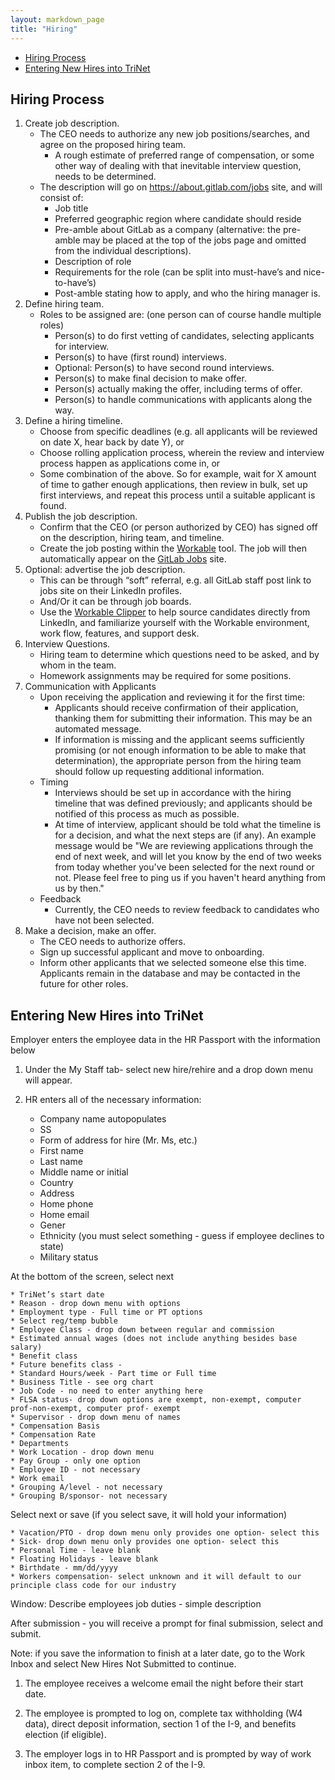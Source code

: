 ```yaml
---
layout: markdown_page
title: "Hiring"
---
```

* [Hiring Process](#hiring-process)
* [Entering New Hires into TriNet](#trinet-process)

## Hiring Process<a name="hiring-process"></a>

1. Create job description.
    * The CEO needs to authorize any new job positions/searches, and agree on the proposed hiring team.
      * A rough estimate of preferred range of compensation, or some other way of dealing with that inevitable interview question, needs to be determined.
    * The description will go on https://about.gitlab.com/jobs site, and will consist of:
      * Job title
      * Preferred geographic region where candidate should reside
      * Pre-amble about GitLab as a company (alternative: the pre-amble may be placed at the top of the jobs page and omitted from the individual descriptions).
      * Description of role
      * Requirements for the role (can be split into must-have’s and nice-to-have’s)
      * Post-amble stating how to apply, and who the hiring manager is.
1. Define hiring team.
    * Roles to be assigned are: (one person can of course handle multiple roles)
      * Person(s) to do first vetting of candidates, selecting applicants  for interview.
      * Person(s) to have (first round) interviews.
      * Optional: Person(s) to have second round interviews.
      * Person(s) to make final decision to make offer.
      * Person(s) actually making the offer, including terms of offer.
      * Person(s) to handle communications with applicants along the way.
1. Define a hiring timeline.
    * Choose from specific deadlines (e.g. all applicants will be reviewed on date X, hear back by date Y), or
    * Choose rolling application process, wherein the review and interview process  happen as applications come in, or
    * Some combination of the above. So for example, wait for X amount of time to gather enough applications, then review in bulk, set up first interviews, and repeat this process until a suitable applicant is found.
1. Publish the job description.
    * Confirm that the CEO (or person authorized by CEO) has signed off on the description, hiring team, and timeline.
    * Create the job posting within the [Workable](https://gitlab.workable.com/backend) tool. The job will then automatically appear on the [GitLab Jobs](https://about.gitlab.com/jobs) site.
1. Optional: advertise the job description.
    * This can be through “soft” referral, e.g. all GitLab staff post link to jobs site on their LinkedIn profiles.
    * And/Or it can be through job boards.
    * Use the [Workable Clipper](http://resources.workable.com/the-workable-clipper) to help source candidates directly from LinkedIn, and  familiarize yourself with the Workable environment, work flow, features, and support desk.
1. Interview Questions.
    * Hiring team to determine which questions need to be asked, and by whom in the team.
    * Homework assignments may be required for some positions.
1. Communication with Applicants
    * Upon receiving the application and reviewing it for the first time:
      * Applicants should receive confirmation of their application, thanking them for submitting their information. This may be an automated message.
      * If information is missing and the applicant seems sufficiently promising (or not enough information to be able to make that determination), the appropriate person from the hiring team should follow up requesting additional information.
    * Timing
      * Interviews should be set up in accordance with the hiring timeline that was defined previously; and applicants should be notified of this process as much as possible.
      * At time of interview, applicant should be told what the timeline is for a decision, and what the next steps are (if any). An example message would be "We are reviewing applications through the end of next week, and will let you know by the end of two weeks from today whether you've been selected for the next round or not. Please feel free to ping us if you haven't heard anything from us by then."
    * Feedback
      * Currently, the CEO needs to review feedback to candidates who have not been selected.
1. Make a decision, make an offer.
    * The CEO needs to authorize offers.
    * Sign up successful applicant and move to onboarding.
    * Inform other applicants that we selected someone else this time. Applicants remain in the database and may be contacted in the future for other roles.


## Entering New Hires into TriNet<a name="trinet-process"></a>

Employer enters the employee data in the HR Passport with the information below

1. Under the My Staff tab- select new hire/rehire and a drop down menu will appear.

1. HR enters all of the necessary information:

    * Company name autopopulates
    * SS
    * Form of address for hire (Mr. Ms, etc.)
    * First name
    * Last name
    * Middle name or initial
    * Country
    * Address
    * Home phone
    * Home email
    * Gener
    * Ethnicity (you must select something - guess if employee declines to state)
    * Military status

At the bottom of the screen, select next

    * TriNet’s start date
    * Reason - drop down menu with options
    * Employment type - Full time or PT options
    * Select reg/temp bubble
    * Employee Class - drop down between regular and commission
    * Estimated annual wages (does not include anything besides base salary)
    * Benefit class
    * Future benefits class -
    * Standard Hours/week - Part time or Full time
    * Business Title - see org chart
    * Job Code - no need to enter anything here
    * FLSA status- drop down options are exempt, non-exempt, computer prof-non-exempt, computer prof- exempt
    * Supervisor - drop down menu of names
    * Compensation Basis
    * Compensation Rate
    * Departments
    * Work Location - drop down menu
    * Pay Group - only one option
    * Employee ID - not necessary
    * Work email
    * Grouping A/level - not necessary
    * Grouping B/sponsor- not necessary

Select next or save (if you select save, it will hold your information)

    * Vacation/PTO - drop down menu only provides one option- select this
    * Sick- drop down menu only provides one option- select this
    * Personal Time - leave blank
    * Floating Holidays - leave blank
    * Birthdate - mm/dd/yyyy
    * Workers compensation- select unknown and it will default to our principle class code for our industry
Window: Describe employees job duties - simple description

After submission -  you will receive a prompt for final submission, select and submit.

Note: if you save the information to finish at a later date, go to the Work Inbox and select New Hires Not Submitted to continue.

1. The employee receives a welcome email the night before their start date.

1. The employee is prompted to log on, complete tax withholding (W4 data), direct deposit information, section 1 of the I-9, and benefits election (if eligible).

1. The employer logs in to HR Passport and is prompted by way of work inbox item, to complete section 2 of the I-9.